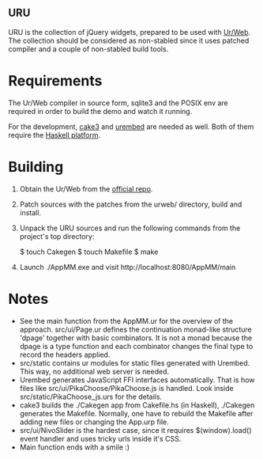 URU
---

URU is the collection of jQuery widgets, prepared to be used with
[Ur/Web](http://www.impredicative.com/ur/). The collection should be considered
as non-stabled since it uses patched compiler and a couple of non-stabled build
tools.


Requirements
============

The Ur/Web compiler in source form, sqlite3 and the POSIX env are required in
order to build the demo and watch it running.

For the development, [cake3](https://github.com/grwlf/cake3) and
[urembed](https://github.com/grwlf/urembed) are needed as well. Both of them
require the [Haskell platform](http://www.haskell.org/platform/).

Building
========

  1. Obtain the Ur/Web from the [official repo](http://hg.impredicative.com/urweb).
  2. Patch sources with the patches from the urweb/ directory, build and install.
  3. Unpack the URU sources and run the following commands from the project's
     top directory:

        $ touch Cakegen
        $ touch Makefile
        $ make

  4. Launch ./AppMM.exe and visit http://localhost:8080/AppMM/main

Notes
=====

  * See the main function from the AppMM.ur for the overview of the approach.
    src/ui/Page.ur defines the continuation monad-like structure 'dpage'
    together with basic combinators. It is not a monad because the dpage is a
    type function and each combinator changes the final type to record the
    headers applied.
  * src/static contains ur modules for static files generated with Urembed. This
    way, no additional web server is needed.
  * Urembed generates JavaScript FFI interfaces automatically. That is how files
    like src/ui/PikaChoose/PikaChoose.js is handled. Look inside
    src/static/PikaChoose_js.urs for the details.
  * cake3 builds the ./Cakegen app from Cakefile.hs (in Haskell), ./Cakegen
    generates the Makefile. Normally, one have to rebuild the Makefile after
    adding new files or changing the App.urp file.
  * src/ui/NivoSlider is the hardest case, since it requires $(window).load()
    event handler and uses tricky urls inside it's CSS.
  * Main function ends with a smile :)


